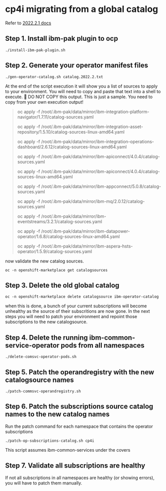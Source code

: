 # cp4i migrating from a global catalog

Refer to [2022.2.1 docs](https://www.ibm.com/docs/en/cloud-paks/cp-integration/2022.2?topic=upgrading-moving-specific-catalog-sources-each-operator)

## Step 1. Install ibm-pak plugin to ocp
```
./install-ibm-pak-plugin.sh
```

## Step 2. Generate your operator manifest files
```
./gen-operator-catalog.sh catalog.2022.2.txt
```
At the end of the script execution it will show you a list of sources to apply to your environment.
You will need to copy and paste that text into a shell to execute. 🛑 DO NOT COPY this output. This is just a sample. You need to copy from your own execution output!

> oc apply -f /root/.ibm-pak/data/mirror/ibm-integration-platform-navigator/1.7.11/catalog-sources.yaml
>
> oc apply -f /root/.ibm-pak/data/mirror/ibm-integration-asset-repository/1.5.10/catalog-sources-linux-amd64.yaml
> 
> oc apply -f /root/.ibm-pak/data/mirror/ibm-integration-operations-dashboard/2.6.12/catalog-sources-linux-amd64.yaml
> 
> oc apply -f /root/.ibm-pak/data/mirror/ibm-apiconnect/4.0.4/catalog-sources.yaml
> 
> oc apply -f /root/.ibm-pak/data/mirror/ibm-apiconnect/4.0.4/catalog-sources-linux-amd64.yaml
> 
> oc apply -f /root/.ibm-pak/data/mirror/ibm-appconnect/5.0.8/catalog-sources.yaml
> 
> oc apply -f /root/.ibm-pak/data/mirror/ibm-mq/2.0.12/catalog-sources.yaml
> 
> oc apply -f /root/.ibm-pak/data/mirror/ibm-eventstreams/3.2.1/catalog-sources.yaml
> 
> oc apply -f /root/.ibm-pak/data/mirror/ibm-datapower-operator/1.6.8/catalog-sources-linux-amd64.yaml
> 
> oc apply -f /root/.ibm-pak/data/mirror/ibm-aspera-hsts-operator/1.5.9/catalog-sources.yaml

now validate the new catalog sources.
```
oc -n openshift-marketplace get catalogsources
```

## Step 3. Delete the old global catalog
```
oc -n openshift-marketplace delete catalogsource ibm-operator-catalog
```
when this is done, a bunch of your current subscriptions will become unhealthy as the source of their subscritions are now gone. 
In the next steps you will need to patch your environment and repoint those subscriptions to the new catalogsource.

## Step 4. Delete the running ibm-common-service-operator pods from all namespaces
```
./delete-comsvc-operator-pods.sh
```

## Step 5. Patch the operandregistry with the new catalogsource names
```
./patch-commsvc-operandregistry.sh
```

## Step 6. Patch the subscriptions source catalog names to the new catalog names
Run the patch command for each namespace that contains the operator subscriptions
```
./patch-op-subscriptions-catalog.sh cp4i
```
This script assumes ibm-common-services under the covers

## Step 7. Validate all subscriptions are healthy
If not all subscriptions in all namespaces are healthy (or showing errors), you will have to patch them manually.
